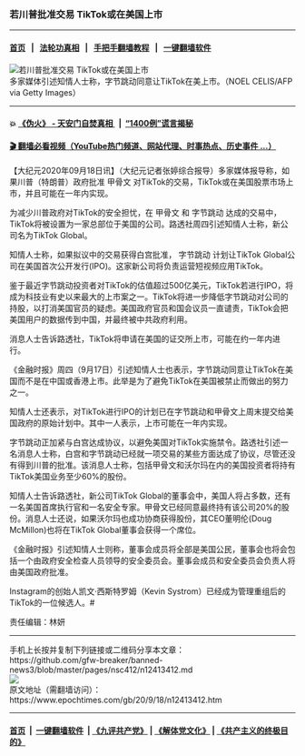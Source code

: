 ### 若川普批准交易 TikTok或在美国上市
------------------------

#### [首页](https://github.com/gfw-breaker/banned-news3/blob/master/README.md) &nbsp;&nbsp;|&nbsp;&nbsp; [法轮功真相](https://github.com/begood0513/basic/blob/master/README.md)  &nbsp;&nbsp;|&nbsp;&nbsp; [手把手翻墙教程](https://github.com/gfw-breaker/guides/wiki)  &nbsp;&nbsp;|&nbsp;&nbsp; [一键翻墙软件](https://github.com/gfw-breaker/nogfw/blob/master/README.md)  



<div><img alt="若川普批准交易 TikTok或在美国上市" class="attachment-djy_600_400 size-djy_600_400 wp-post-image" src="https://i.epochtimes.com/assets/uploads/2020/09/412f4da9a6630a4b4e0ea52ede66fcba-600x400.jpg"/>
<div class="caption">
 多家媒体引述知情人士称，字节跳动同意让TikTok在美上市。（NOEL CELIS/AFP via Getty Images）
</div></div><hr/>

#### 💥 [《伪火》 - 天安门自焚真相 ](http://158.247.195.190:10000/videos/blog/weihuo.html)&nbsp; |&nbsp; [“1400例”谎言揭秘  ](http://158.247.195.190:10000/videos/blog/jiexi1400.html)

#### [ 🎬  翻墙必看视频（YouTube热门频道、网站代理、时事热点、历史事件 ...）](https://github.com/gfw-breaker/links/blob/master/banned.md)

<div><p>
 【大纪元2020年09月18日讯】（大纪元记者张婷综合报导）多家媒体报导称，如果川普（特朗普）政府批准
 <ok href="https://www.epochtimes.com/gb/tag/%E7%94%B2%E9%AA%A8%E6%96%87.html">
  甲骨文
 </ok>
 对TikTok的交易，TikTok或在美国股票市场上市，并且可能在一年内实现。
</p>
<p>
 为减少川普政府对TikTok的安全担忧，在
 <ok href="https://www.epochtimes.com/gb/tag/%E7%94%B2%E9%AA%A8%E6%96%87.html">
  甲骨文
 </ok>
 和
 <ok href="https://www.epochtimes.com/gb/tag/%E5%AD%97%E8%8A%82%E8%B7%B3%E5%8A%A8.html">
  字节跳动
 </ok>
 达成的交易中，TikTok将被设置为一家总部位于美国的公司。路透社周四引述知情人士称，新公司名为TikTok Global。
</p>
<p>
 知情人士称，如果拟议中的交易获得白宫批准，
 <ok href="https://www.epochtimes.com/gb/tag/%E5%AD%97%E8%8A%82%E8%B7%B3%E5%8A%A8.html">
  字节跳动
 </ok>
 计划让TikTok Global公司在美国首次公开发行(IPO)。这家新公司将负责运营短视频应用TikTok。
</p>
<p>
 鉴于最近字节跳动投资者对TikTok的估值超过500亿美元，TikTok若进行IPO，将成为科技业有史以来最大的上市案之一。TikTok将进一步降低字节跳动对公司的持股，以打消美国官员的疑虑。美国政府官员和国会议员一直谴责，TikTok会把美国用户的数据传到中国，并最终被中共政府利用。
</p>
<p>
 消息人士告诉路透社，TikTok将申请在美国的证交所上市，可能在约一年内进行。
</p>
<p>
 《金融时报》周四（9月17日）引述知情人士也表示，字节跳动同意让TikTok在美国而不是在中国或香港上市。此举是为了避免TikTok在美国被禁止而做出的努力之一。
</p>
<p>
 知情人士还表示，对TikTok进行IPO的计划已在字节跳动和甲骨文上周末提交给美国政府的原始计划中。其中一人表示，上市可能在一年内实现。
</p>
<p>
 字节跳动正加紧与白宫达成协议，以避免美国对TikTok实施禁令。路透社引述一名消息人士称，白宫和字节跳动已经就一项交易的某些方面达成了协议，尽管还没有得到川普的批准。该消息人士称，包括甲骨文和沃尔玛在内的美国投资者将持有TikTok美国业务至少60%的股份。
</p>
<p>
 知情人士告诉路透社，新公司TikTok Global的董事会中，美国人将占多数，还有一名美国首席执行官和一名安全专家。甲骨文已经同意最终持有该公司20%的股份。消息人士还说，如果沃尔玛也成功协商获得股份，其CEO董明伦(Doug McMillon)也将在TikTok Global董事会获得一个席位。
</p>
<p>
 《金融时报》引述知情人士则称，董事会成员将全部是美国公民，董事会也将会包括一个由政府安全检查人员领导的安全委员会。董事会成员和安全委员会负责人将由美国政府批准。
</p>
<p>
 Instagram的创始人凯文·西斯特罗姆（Kevin Systrom）已经成为管理重组后的TikTok的一位候选人。#
</p>
<p>
 责任编辑：林妍
</p>
<p>
</p>
</div>
<hr/>
手机上长按并复制下列链接或二维码分享本文章：<br/>
https://github.com/gfw-breaker/banned-news3/blob/master/pages/nsc412/n12413412.md <br/>
<a href='https://github.com/gfw-breaker/banned-news3/blob/master/pages/nsc412/n12413412.md'><img src='https://github.com/gfw-breaker/banned-news3/blob/master/pages/nsc412/n12413412.md.png'/></a> <br/>
原文地址（需翻墙访问）：https://www.epochtimes.com/gb/20/9/18/n12413412.htm


------------------------
#### [首页](https://github.com/gfw-breaker/banned-news3/blob/master/README.md) &nbsp;|&nbsp; [一键翻墙软件](https://github.com/gfw-breaker/nogfw/blob/master/README.md) &nbsp;| [《九评共产党》](https://github.com/gfw-breaker/9ping.md/blob/master/README.md#九评之一评共产党是什么) | [《解体党文化》](https://github.com/gfw-breaker/jtdwh.md/blob/master/README.md) | [《共产主义的终极目的》](https://github.com/gfw-breaker/gczydzjmd.md/blob/master/README.md)


<img src='http://gfw-breaker.win/banned-news3/pages/nsc412/n12413412.md' width='0px' height='0px'/>